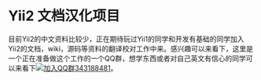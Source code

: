 Yii2 文档汉化项目
==============

目前Yii2的中文资料比较少，正在期待玩过Yii1的同学和开发有基础的同学加入Yii2的文档，wiki，源码等资料的翻译校对工作中来。感兴趣可以来看下，这里是一个正在准备做这个工作的一个QQ群，想学东西或者对自己英文有信心的同学可以来看下[![加入QQ群](http://pub.idqqimg.com/wpa/images/group.png)343188481](http://url.cn/SIMfwO)。
